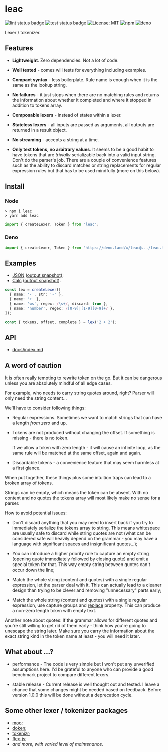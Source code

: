 # leac

![lint status badge](https://github.com/mxxii/leac/workflows/lint/badge.svg)
![test status badge](https://github.com/mxxii/leac/workflows/test/badge.svg)
[![License: MIT](https://img.shields.io/badge/license-MIT-green.svg)](https://github.com/mxxii/leac/blob/main/LICENSE)
[![npm](https://img.shields.io/npm/v/leac?logo=npm)](https://www.npmjs.com/package/leac)
[![deno](https://img.shields.io/badge/deno.land%2Fx%2F-leac-informational?logo=deno)](https://deno.land/x/leac)

Lexer / tokenizer.


## Features

- **Lightweight**. Zero dependencies. Not a lot of code.

- **Well tested** - comes will tests for everything including examples.

- **Compact syntax** - less boilerplate. Rule name is enough when it is the same as the lookup string.

- **No failures** - it just stops when there are no matching rules and returns the information about whether it completed and where it stopped in addition to tokens array.

- **Composable lexers** - instead of states within a lexer.

- **Stateless lexers** - all inputs are passed as arguments, all outputs are returned in a result object.

- **No streaming** - accepts a string at a time.

- **Only text tokens, no arbitrary values**. It seems to be a good habit to have tokens that are *trivially* serializable back into a valid input string. Don't do the parser's job. There are a couple of convenience features such as the ability to discard matches or string replacements for regular expression rules but that has to be used mindfully (more on this below).


## Install

### Node

```shell
> npm i leac
> yarn add leac
```

```ts
import { createLexer, Token } from 'leac';
```

### Deno

```ts
import { createLexer, Token } from 'https://deno.land/x/leac@.../leac.ts';
```


## Examples

- [JSON](https://github.com/mxxii/leac/blob/main/examples/json.ts) ([output snapshot](https://github.com/mxxii/leac/blob/main/test/snapshots/examples.ts.md#json));
- [Calc](https://github.com/mxxii/leac/blob/main/examples/calc.ts) ([output snapshot](https://github.com/mxxii/leac/blob/main/test/snapshots/examples.ts.md#calc)).

```typescript
const lex = createLexer([
  { name: '-', str: '-' },
  { name: '+' },
  { name: 'ws', regex: /\s+/, discard: true },
  { name: 'number', regex: /[0-9]|[1-9][0-9]+/ },
]);

const { tokens, offset, complete } = lex('2 + 2');
```


## API

- [docs/index.md](https://github.com/mxxii/leac/blob/main/docs/index.md)


## A word of caution

It is often really tempting to rewrite token on the go. But it can be dangerous unless you are absolutely mindful of all edge cases.

For example, who needs to carry string quotes around, right? Parser will only need the string content...

We'll have to consider following things:

- Regular expressions. Sometimes we want to match strings that can have a length *from zero* and up.

- Tokens are not produced without changing the offset. If something is missing - there is no token.

  If we allow a token with zero length - it will cause an infinite loop, as the same rule will be matched at the same offset, again and again.

- Discardable tokens - a convenience feature that may seem harmless at a first glance.

When put together, these things plus some intuition traps can lead to a broken array of tokens.

Strings can be empty, which means the token can be absent. With no content and no quotes the tokens array will most likely make no sense for a parser.

How to avoid potential issues:

- Don't discard anything that you may need to insert back if you try to immediately serialize the tokens array to string. This means whitespace are usually safe to discard while string quotes are not (what can be considered safe will heavily depend on the grammar - you may have a language with significant spaces and insignificant quotes...);

- You can introduce a higher priority rule to capture an empty string (opening quote immediately followed by closing quote) and emit a special token for that. This way empty string between quotes can't occur down the line;

- Match the whole string (content and quotes) with a single regular expression, let the parser deal with it. This can actually lead to a cleaner design than trying to be clever and removing "unnecessary" parts early;

- Match the whole string (content and quotes) with a single regular expression, use capture groups and [replace](https://github.com/mxxii/leac/blob/main/docs/interfaces/RegexRule.md#replace) property. This can produce a non-zero length token with empty text.

Another note about quotes: If the grammar allows for different quotes and you're still willing to get rid of them early - think how you're going to unescape the string later. Make sure you carry the information about the exact string kind in the token name at least - you will need it later.


## What about ...?

- performance - The code is very simple but I won't put any unverified assumptions here. I'd be grateful to anyone who can provide a good benchmark project to compare different lexers.

- stable release - Current release is well thought out and tested. I leave a chance that some changes might be needed based on feedback. Before version 1.0.0 this will be done without a deprecation cycle.


## Some other lexer / tokenizer packages

- [moo](https://github.com/no-context/moo);
- [doken](https://github.com/yishn/doken);
- [tokenizr](https://github.com/rse/tokenizr);
- [flex-js](https://github.com/sormy/flex-js);
- *and more, with varied level of maintenance.*
